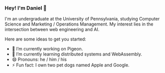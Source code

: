 ### Hey! I'm Daniel 👋

I'm an undergraduate at the University of Pennsylvania, studying Computer Science and Marketing / Operations Management. My interest lies in the intersection between web engineering and AI. 

Here are some ideas to get you started:

- 🔭 I’m currently working on Pigeon.
- 🌱 I’m currently learning distributed systems and WebAssembly.
- 😄 Pronouns: he / him / his
- ⚡ Fun fact: I own two pet dogs named Apple and Google.

<!--
- 👯 I’m looking to collaborate on ...
- 🤔 I’m looking for help with ...
- 💬 Ask me about ...
- 📫 How to reach me: ...
->



